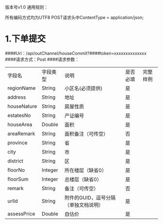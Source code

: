 版本号v1.0
通用规则：

所有编码方式均为UTF8
POST请求头中ContentType = application/json;
# 1.下单提交
####Url：/api/outChannel/houseCommit?####token=xxxxxxxxxxxxxx
####请求方式：Post
####请求参数：
<table>
      <tr>
      <td>字段名</td>
      <td>字段类型</td>
      <td>说明</td>
      <td>是否必填</td>
      <td>完整样例</td>
   </tr>
   <tr>
      <td>regionName</td>
      <td>String</td>
      <td>小区名(必须提供)</td>
      <td>是</td>
      <td rowspan = "12"></td>
   </tr>
   <tr>
      <td>address</td>
      <td>String</td>
      <td>地址</td>
      <td>是</td>
   </tr>
   <tr>
      <td>houseNature</td>
      <td>String</td>
      <td>房屋性质</td>
      <td>是</td>
   </tr>
   <tr>
      <td>estatesNo</td>
      <td>String</td>
      <td>产证编号</td>
      <td>是</td>
   </tr>
   <tr>
      <td>houseArea</td>
      <td>Double</td>
      <td>面积</td>
      <td>是</td>
   </tr>
   <tr>
      <td>areaRemark</td>
      <td>String</td>
      <td>面积备注（可传空）</td>
      <td>否</td>
   </tr>
   <tr>
      <td>province</td>
      <td>String</td>
      <td>省</td>
      <td>是</td>
   </tr>
   <tr>
      <td>city</td>
      <td>String</td>
      <td>市</td>
      <td>是</td>
   </tr>
   <tr>
      <td>district</td>
      <td>String</td>
      <td>区</td>
      <td>是</td>
   </tr>
   <tr>
      <td>floorNo</td>
      <td>Integer</td>
      <td>所在楼层（缺省0）</td>
      <td>是</td>
   </tr>
   <tr>
      <td>floorSum</td>
      <td>Integer</td>
      <td>总楼层（缺省0）</td>
      <td>是</td>
   </tr>
   <tr>
      <td>remark</td>
      <td>String</td>
      <td>备注（可传空）</td>
      <td>否</td>
   </tr>
   <tr>
      <td>urlId</td>
      <td>String</td>
      <td>附件的GUID，逗号分隔（单独文档说明）</td>
      <td>是</td>
   </tr>
   <tr>
      <td>assessPrice</td>
      <td>Double</td>
      <td>自估价</td>
      <td>是</td>
   </tr>
</table>